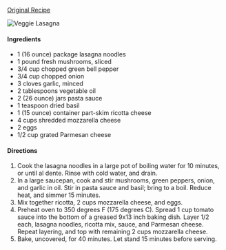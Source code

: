 [Original Recipe](http://allrecipes.com/Recipe/Hearty-Vegetable-Lasagna/Detail.aspx?evt19=1)

![Veggie Lasagna](http://images.media-allrecipes.com/userphotos/250x250/00/62/05/620560.jpg)

#### Ingredients

- 1 (16 ounce) package lasagna noodles
- 1 pound fresh mushrooms, sliced
- 3/4 cup chopped green bell pepper
- 3/4 cup chopped onion
- 3 cloves garlic, minced
- 2 tablespoons vegetable oil
- 2 (26 ounce) jars pasta sauce
- 1 teaspoon dried basil
- 1 (15 ounce) container part-skim ricotta cheese
- 4 cups shredded mozzarella cheese
- 2 eggs
- 1/2 cup grated Parmesan cheese

#### Directions

1. Cook the lasagna noodles in a large pot of boiling water for 10 minutes, or until al dente. Rinse with cold water, and drain.
2. In a large saucepan, cook and stir mushrooms, green peppers, onion, and garlic in oil. Stir in pasta sauce and basil; bring to a boil. Reduce heat, and simmer 15 minutes.
3. Mix together ricotta, 2 cups mozzarella cheese, and eggs.
4. Preheat oven to 350 degrees F (175 degrees C). Spread 1 cup tomato sauce into the bottom of a greased 9x13 inch baking dish. Layer 1/2 each, lasagna noodles, ricotta mix, sauce, and Parmesan cheese. Repeat layering, and top with remaining 2 cups mozzarella cheese.
5. Bake, uncovered, for 40 minutes. Let stand 15 minutes before serving.
